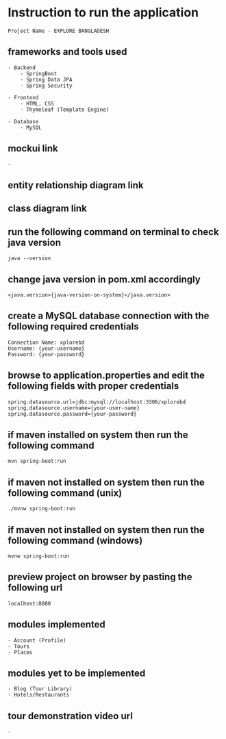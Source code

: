 # Instruction to run the application

    Project Name - EXPLORE BANGLADESH

## frameworks and tools used

    - Backend
        - SpringBoot
        - Spring Data JPA
        - Spring Security
    
    - Frontend
        - HTML, CSS
        - Thymeleaf (Template Engine)
    
    - Database
        - MySQL

## mockui link
    
    -

## entity relationship diagram link

## class diagram link

## run the following command on terminal to check java version

    java --version

## change java version in pom.xml accordingly

    <java.version>{java-version-on-system}</java.version>

## create a MySQL database connection with the following required credentials

    Connection Name: xplorebd
    Username: {your-username}
    Password: {your-password}

## browse to application.properties and edit the following fields with proper credentials

    spring.datasource.url=jdbc:mysql://localhost:3306/xplorebd
    spring.datasource.username={your-user-name}
    spring.datasource.password={your-password}

## if maven installed on system then run the following command

    mvn spring-boot:run

## if maven not installed on system then run the following command (unix)

    ./mvnw spring-boot:run

## if maven not installed on system then run the following command (windows)

    mvnw spring-boot:run

## preview project on browser by pasting the following url

    localhost:8080

## modules implemented

    - Account (Profile)
    - Tours
    - Places

## modules yet to be implemented

    - Blog (Tour Library)
    - Hotels/Restaurants

## tour demonstration video url

    -